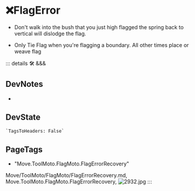 # ❌<move>FlagError</move>

- Don't walk into the bush that you just high flagged the spring back to vertical will dislodge the flag.

- Only Tie Flag when you're flagging a boundary. All other times place or weave flag

::: details 🛠 <dev>&&&</dev>

## DevNotes

-

## DevState

```py
`TagsToHeaders: False`
```

<h2>PageTags</h2>

- "Move.ToolMoto.FlagMoto.FlagErrorRecovery"

Move/ToolMoto/FlagMoto/FlagErrorRecovery.md, <dev>Move.ToolMoto.FlagMoto.FlagErrorRecovery</dev>, ![2932.jpg](/PaperPhoto/2932.jpg)
:::
